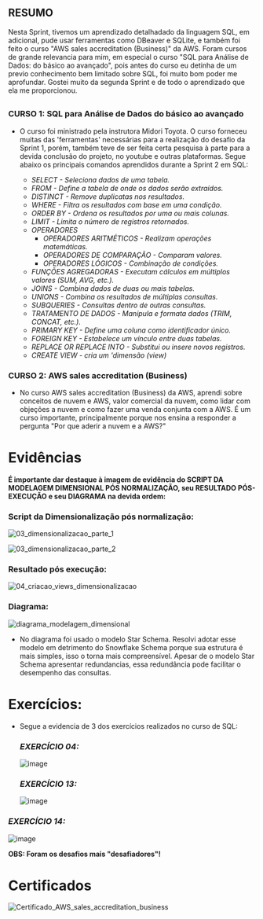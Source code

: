 ## RESUMO

Nesta Sprint, tivemos um aprendizado detalhadado da linguagem SQL, em adicional, pude usar ferramentas como DBeaver e SQLite, e também foi feito o curso "AWS sales accreditation (Business)" da AWS. Foram cursos de grande relevancia para mim, em especial o curso "SQL para Análise de Dados: do básico ao avançado", pois antes do curso eu detinha de um previo conhecimento bem limitado sobre SQL, foi muito bom poder me aprofundar. Gostei muito da segunda Sprint e de todo o aprendizado que ela me proporcionou.

##

### CURSO 1: SQL para Análise de Dados do básico ao avançado
- O curso foi ministrado pela instrutora Midori Toyota. O curso forneceu muitas das 'ferramentas' necessárias para a realização do desafio da Sprint 1, porém, também teve de ser feita certa pesquisa à parte para a devida conclusão do projeto, no youtube e outras plataformas. Segue abaixo os principais comandos aprendidos durante a Sprint 2 em SQL:
  
    - *SELECT - Seleciona dados de uma tabela.*
    - *FROM - Define a tabela de onde os dados serão extraídos.*
    - *DISTINCT - Remove duplicatas nos resultados.*
    - *WHERE - Filtra os resultados com base em uma condição.*
    - *ORDER BY - Ordena os resultados por uma ou mais colunas.*
    - *LIMIT - Limita o número de registros retornados.*
    - *OPERADORES*
      - *OPERADORES ARITMÉTICOS - Realizam operações matemáticas.*
      - *OPERADORES DE COMPARAÇÃO - Comparam valores.*
      - *OPERADORES LÓGICOS - Combinação de condições.*
    - *FUNÇÕES AGREGADORAS - Executam cálculos em múltiplos valores (SUM, AVG, etc.).*
    - *JOINS - Combina dados de duas ou mais tabelas.*
    - *UNIONS - Combina os resultados de múltiplas consultas.*
    - *SUBQUERIES - Consultas dentro de outras consultas.*
    - *TRATAMENTO DE DADOS - Manipula e formata dados (TRIM, CONCAT, etc.).*
    - *PRIMARY KEY - Define uma coluna como identificador único.*
    - *FOREIGN KEY - Estabelece um vínculo entre duas tabelas.*
    - *REPLACE OR REPLACE INTO - Substitui ou insere novos registros.*
    - *CREATE VIEW - cria um 'dimensão (view)*
  
### CURSO 2: AWS sales accreditation (Business)

- No curso AWS sales accreditation (Business) da AWS, aprendi sobre conceitos de nuvem e AWS, valor comercial da nuvem, como lidar com objeções a nuvem e como fazer uma venda conjunta com a AWS. É um curso importante, principalmente porque nos ensina a responder a pergunta "Por que aderir a nuvem e a AWS?"

# Evidências

**É importante dar destaque à imagem de evidência do **SCRIPT DA MODELAGEM DIMENSIONAL PÓS NORMALIZAÇÃO**, seu **RESULTADO PÓS-EXECUÇÃO** e seu **DIAGRAMA** na devida ordem:**

### Script da Dimensionalização pós normalização:
![03_dimensionalizacao_parte_1](https://github.com/user-attachments/assets/716c11f4-f588-40c4-b138-4898c8bdf1f3)

![03_dimensionalizacao_parte_2](https://github.com/user-attachments/assets/74e8ab20-6e63-490a-a75e-6a1823836d44)

### Resultado pós execução:
![04_criacao_views_dimensionalizacao](https://github.com/user-attachments/assets/dbe6cf0a-2da1-47e1-85b0-aa5ac232fc64)

### Diagrama:
![diagrama_modelagem_dimensional](https://github.com/user-attachments/assets/c1d2bfdb-4676-4cdf-9427-59f838f4f327)

- No diagrama foi usado o modelo Star Schema. Resolvi adotar esse modelo em detrimento do Snowflake Schema porque sua estrutura é mais simples, isso o torna mais compreensível. Apesar de o modelo Star Schema apresentar redundancias, essa redundância pode facilitar o desempenho das consultas.

##
# Exercícios:
- Segue a evidencia de 3 dos exercícios realizados no curso de SQL:

  ### *EXERCÍCIO 04:*
  ![image](https://github.com/user-attachments/assets/d8327537-b994-444c-8930-0c621fa4aee7)


  ### *EXERCÍCIO 13:*
  ![image](https://github.com/user-attachments/assets/1b8a7b4c-d3ba-490d-a15c-993b3611e442)

### *EXERCÍCIO 14:*
  ![image](https://github.com/user-attachments/assets/fb32dc21-a345-497f-8c8d-ee6d7eb23b2e)

  **OBS: Foram os desafios mais "desafiadores"!**

# Certificados

![Certificado_AWS_sales_accreditation_business](https://github.com/user-attachments/assets/4c4ab626-2de1-418c-b54e-6a273619f5a5)


